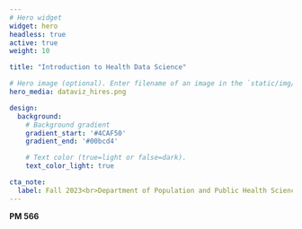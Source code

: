 ```yaml
---
# Hero widget
widget: hero
headless: true
active: true
weight: 10

title: "Introduction to Health Data Science"

# Hero image (optional). Enter filename of an image in the `static/img/` folder.
hero_media: dataviz_hires.png

design:
  background:
    # Background gradient
    gradient_start: '#4CAF50'
    gradient_end: '#00bcd4'

    # Text color (true=light or false=dark).
    text_color_light: true

cta_note:
  label: Fall 2023<br>Department of Population and Public Health Sciences<br>University of Southern California
---
```


**PM 566**
